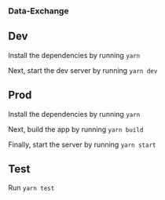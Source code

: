 ### Data-Exchange

## Dev
Install the dependencies by running 
`yarn`

Next, start the dev server by running `yarn dev`

## Prod

Install the dependencies by running 
`yarn`

Next, build the app by running `yarn build`

Finally, start the server by running `yarn start`

## Test

Run `yarn test`

